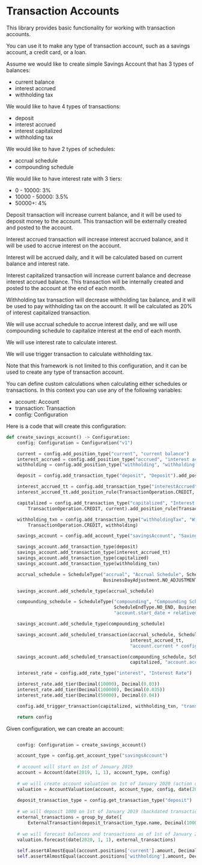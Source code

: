 # Transaction Accounts

This library provides basic functionality for working with transaction accounts.

You can use it to make any type of transaction account, such as a savings account, a credit card, or a loan.

Assume we would like to create simple Savings Account that has 3 types of balances:
- current balance
- interest accrued
- withholding tax

We would like to have 4 types of transactions:
- deposit
- interest accrued
- interest capitalized
- withholding tax

We would like to have 2 types of schedules:
- accrual schedule
- compounding schedule

We would like to have interest rate with 3 tiers:
- 0 - 10000: 3%
- 10000 - 50000: 3.5%
- 50000+: 4%

Deposit transaction will increase current balance, and it will be used to deposit money to the account. 
This transaction will be externally created and posted to the account.

Interest accrued transaction will increase interest accrued balance, and it will be used to accrue interest on the account.

Interest will be accrued daily, and it will be calculated based on current balance and interest rate.

Interest capitalized transaction will increase current balance and decrease interest accrued balance.
This transaction will be internally created and posted to the account at the end of each month.

Withholding tax transaction will decrease withholding tax balance, and it will be used to pay withholding tax on the account. 
It will be calculated as 20% of interest capitalized transaction.

We will use accrual schedule to accrue interest daily, and we will use compounding schedule to capitalize interest at the end of each month.

We will use interest rate to calculate interest.

We will use trigger transaction to calculate withholding tax.

Note that this framework is not limited to this configuration, and it can be used to create any type of transaction account.

You can define custom calculations when calculating either schedules or transactions. In this context you can use any of the following variables:
- account: Account
- transaction: Transaction
- config: Configuration

Here is a code that will create this configuration:

```python
def create_savings_account() -> Configuration:
    config: Configuration = Configuration("v1")

    current = config.add_position_type("current", "current balance")
    interest_accrued = config.add_position_type("accrued", "interest accrued")
    withholding = config.add_position_type("withholding", "withholding tax")

    deposit = config.add_transaction_type("deposit", "Deposit").add_position_rule(TransactionOperation.CREDIT, current)

    interest_accrued_tt = config.add_transaction_type("interestAccrued", "Interest Accrued")
    interest_accrued_tt.add_position_rule(TransactionOperation.CREDIT, interest_accrued)

    capitalized = config.add_transaction_type("capitalized", "Interest Capitalized").add_position_rule(
        TransactionOperation.CREDIT, current).add_position_rule(TransactionOperation.DEBIT, interest_accrued)

    withholding_txn = config.add_transaction_type("withholdingTax", "Withholding Tax").add_position_rule(
        TransactionOperation.CREDIT, withholding)

    savings_account = config.add_account_type("savingsAccount", "Savings Account")

    savings_account.add_transaction_type(deposit)
    savings_account.add_transaction_type(interest_accrued_tt)
    savings_account.add_transaction_type(capitalized)
    savings_account.add_transaction_type(withholding_txn)

    accrual_schedule = ScheduleType("accrual", "Accrual Schedule", ScheduleFrequency.DAILY, ScheduleEndType.NO_END,
                                    BusinessDayAdjustment.NO_ADJUSTMENT, "1", "account.start_date")

    savings_account.add_schedule_type(accrual_schedule)

    compounding_schedule = ScheduleType("compounding", "Compounding Schedule", ScheduleFrequency.MONTHLY,
                                        ScheduleEndType.NO_END, BusinessDayAdjustment.NO_ADJUSTMENT, "1",
                                        "account.start_date + relativedelta(month=+1) + relativedelta(days=-1)")

    savings_account.add_schedule_type(compounding_schedule)

    savings_account.add_scheduled_transaction(accrual_schedule, ScheduledTransactionTiming.END_OF_DAY,
                                              interest_accrued_tt,
                                              "account.current * config.interest.get_rate(account.current) / Decimal(365)")

    savings_account.add_scheduled_transaction(compounding_schedule, ScheduledTransactionTiming.END_OF_DAY,
                                              capitalized, "account.accrued")

    interest_rate = config.add_rate_type("interest", "Interest Rate")

    interest_rate.add_tier(Decimal(10000), Decimal(0.03))
    interest_rate.add_tier(Decimal(100000), Decimal(0.035))
    interest_rate.add_tier(Decimal(50000), Decimal(0.04))

    config.add_trigger_transaction(capitalized, withholding_txn, "transaction.amount * Decimal(0.2)")

    return config
```

Given configuration, we can create an account:

```python

    config: Configuration = create_savings_account()

    account_type = config.get_account_type("savingsAccount")
    
    # account will start on 1st of January 2019
    account = Account(date(2019, 1, 1), account_type, config)
    
    # we will create account valuation on 1st of January 2020 (action date)
    valuation = AccountValuation(account, account_type, config, date(2020, 1, 1))
    
    deposit_transaction_type = config.get_transaction_type("deposit")
    
    # we will deposit 1000 on 1st of January 2019 (backdated transaction so that we can test accruals)
    external_transactions = group_by_date([
        ExternalTransaction(deposit_transaction_type.name, Decimal(1000), date(2019, 1, 1))])
    
    # we will forecast balances and transactions as of 1st of January 2020
    valuation.forecast(date(2020, 1, 1), external_transactions)
    
    self.assertAlmostEqual(account.positions['current'].amount, Decimal(1030.41), places=1)
    self.assertAlmostEqual(account.positions['withholding'].amount, Decimal(30.41) * Decimal(0.2), places=1)

```

